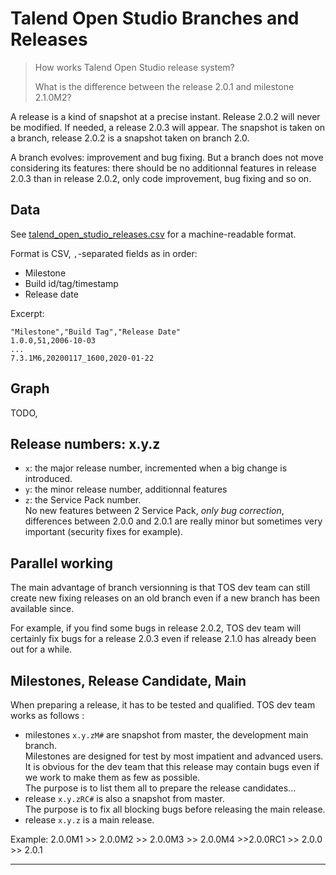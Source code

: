 # Talend Open Studio Branches and Releases

> How works Talend Open Studio release system?
>
> What is the difference between the release 2.0.1 and milestone 2.1.0M2?

A release is a kind of snapshot at a precise instant.
Release 2.0.2 will never be modified.
If needed, a release 2.0.3 will appear.
The snapshot is taken on a branch, release 2.0.2 is a snapshot taken on branch 2.0.

A branch evolves: improvement and bug fixing.
But a branch does not move considering its features: there should be no additionnal
features in release 2.0.3 than in release 2.0.2, only code improvement, bug fixing and so on.

## Data

See [talend_open_studio_releases.csv](talend_open_studio_releases.csv) for a machine-readable format.

Format is CSV, `,`-separated fields as in order:

* Milestone
* Build id/tag/timestamp
* Release date

Excerpt:

```csv
"Milestone","Build Tag","Release Date"
1.0.0,51,2006-10-03
...
7.3.1M6,20200117_1600,2020-01-22
```

## Graph

TODO,

## Release numbers: x.y.z

* `x`: the major release number, incremented when a big change is introduced.
* `y`: the minor release number, additionnal features
* `z`: the Service Pack number. \
  No new features between 2 Service Pack, *only bug correction*, differences between 2.0.0 and 2.0.1 are really minor but sometimes very important (security fixes for example).

## Parallel working

The main advantage of branch versionning is that
TOS dev team can still create new fixing releases on an old branch
even if a new branch has been available since.

For example, if you find some bugs in release 2.0.2,
TOS dev team will certainly fix bugs for a release 2.0.3
even if release 2.1.0 has already been out for a while.


## Milestones, Release Candidate, Main

When preparing a release, it has to be tested and qualified.
TOS dev team works as follows :

* milestones `x.y.zM#` are snapshot from master, the development main branch. \
  Milestones are designed for test by most impatient and advanced users. \
  It is obvious for the dev team that this release may contain bugs
  even if we work to make them as few as possible. \
  The purpose is to list them all to prepare the release candidates...
* release `x.y.zRC#` is also a snapshot from master. \
  The purpose is to fix all blocking bugs before releasing the main release.
* release `x.y.z` is a main release.

Example: 2.0.0M1 >> 2.0.0M2 >> 2.0.0M3 >> 2.0.0M4 >>2.0.0RC1 >> 2.0.0 >> 2.0.1


---
